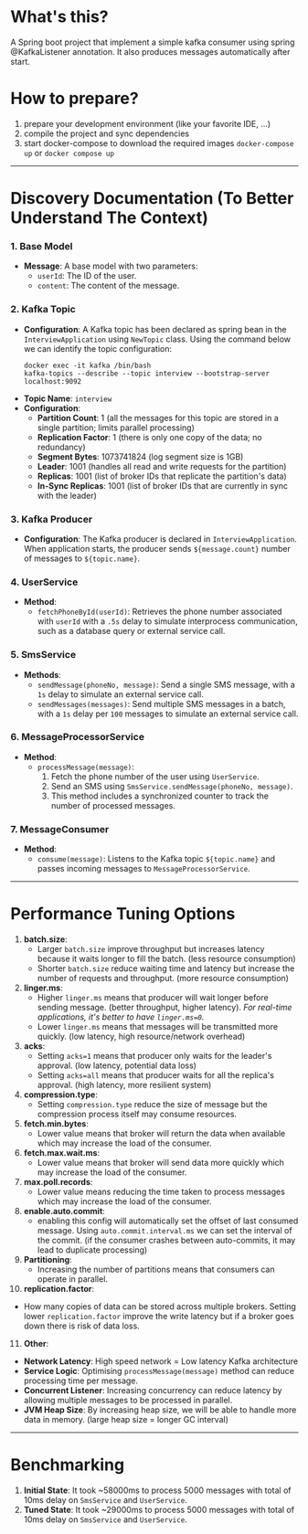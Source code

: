 # What's this?
A Spring boot project that implement a simple kafka consumer using spring @KafkaListener annotation. 
It also produces messages automatically after start.

# How to prepare?
1. prepare your development environment (like your favorite IDE, ...)
2. compile the project and sync dependencies
3. start docker-compose to download the required images ```docker-compose up``` or `docker compose up`
---
# Discovery Documentation (To Better Understand The Context)
### 1. Base Model
- **Message**: A base model with two parameters:
    - `userId`: The ID of the user.
    - `content`: The content of the message.

### 2. Kafka Topic
- **Configuration**: A Kafka topic has been declared as spring bean in the `InterviewApplication` using `NewTopic` class. Using the command below we can identify the topic configuration:
  ```shell
  docker exec -it kafka /bin/bash
  kafka-topics --describe --topic interview --bootstrap-server localhost:9092
  ```
- **Topic Name**: `interview`
- **Configuration**:
    - **Partition Count**: 1 (all the messages for this topic are stored in a single partition; limits parallel processing)
    - **Replication Factor**: 1 (there is only one copy of the data; no redundancy)
    - **Segment Bytes**: 1073741824 (log segment size is 1GB)
    - **Leader**: 1001 (handles all read and write requests for the partition)
    - **Replicas**: 1001 (list of broker IDs that replicate the partition's data)
    - **In-Sync Replicas**: 1001 (list of broker IDs that are currently in sync with the leader)

### 3. Kafka Producer
- **Configuration**: The Kafka producer is declared in `InterviewApplication`. When application starts, the producer sends `${message.count}` number of messages to `${topic.name}`.

### 4. UserService
- **Method**:
    - `fetchPhoneById(userId)`: Retrieves the phone number associated with `userId` with a `.5s` delay to simulate interprocess communication, such as a database query or external service call.

### 5. SmsService
- **Methods**:
    - `sendMessage(phoneNo, message)`: Send a single SMS message, with a `1s` delay to simulate an external service call.
    - `sendMessages(messages)`: Send multiple SMS messages in a batch, with a `1s` delay per `100` messages to simulate an external service call.

### 6. MessageProcessorService
- **Method**:
    - `processMessage(message)`:
        1. Fetch the phone number of the user using `UserService`.
        2. Send an SMS using `SmsService.sendMessage(phoneNo, message)`.
        3. This method includes a synchronized counter to track the number of processed messages.

### 7. MessageConsumer
- **Method**:
    - `consume(message)`: Listens to the Kafka topic `${topic.name}` and passes incoming messages to `MessageProcessorService`.
---
# Performance Tuning Options
1. **batch.size**: 
   - Larger `batch.size` improve throughput but increases latency because it waits longer to fill the batch. (less resource consumption)
   - Shorter `batch.size` reduce waiting time and latency but increase the number of requests and throughput. (more resource consumption)
2. **linger.ms**:
   - Higher `linger.ms` means that producer will wait longer before sending message. (better throughput, higher latency). *For real-time applications, it's better to have `linger.ms=0`.*
   - Lower `linger.ms` means that messages will be transmitted more quickly. (low latency, high resource/network overhead)
3. **acks**: 
   - Setting `acks=1` means that producer only waits for the leader's approval. (low latency, potential data loss)
   - Setting `acks=all` means that producer waits for all the replica's approval. (high latency, more resilient system)
4. **compression.type**:
   - Setting `compression.type` reduce the size of message but the compression process itself may consume resources.
5. **fetch.min.bytes**:
   - Lower value means that broker will return the data when available which may increase the load of the consumer.
6. **fetch.max.wait.ms**:
   - Lower value means that broker will send data more quickly which may increase the load of the consumer.
7. **max.poll.records**: 
   - Lower value means reducing the time taken to process messages which may increase the load of the consumer.
8. **enable.auto.commit**:
   - enabling this config will automatically set the offset of last consumed message. Using `auto.commit.interval.ms` we can set the interval of the commit. (if the consumer crashes between auto-commits, it may lead to duplicate processing)
9. **Partitioning**:
   - Increasing the number of partitions means that consumers can operate in parallel.
10. **replication.factor**:
   - How many copies of data can be stored across multiple brokers. Setting lower `replication.factor` improve the write latency but if a broker goes down there is risk of data loss.
11. **Other**:
   - **Network Latency**: High speed network = Low latency Kafka architecture
   - **Service Logic**: Optimising `processMessage(message)` method can reduce processing time per message.
   - **Concurrent Listener**: Increasing concurrency can reduce latency by allowing multiple messages to be processed in parallel.
   - **JVM Heap Size**: By increasing heap size, we will be able to handle more data in memory. (large heap size = longer GC interval) 
---
# Benchmarking
1. **Initial State**: It took ~58000ms to process 5000 messages with total of 10ms delay on `SmsService` and `UserService`.
2. **Tuned State**: It took ~29000ms to process 5000 messages with total of 10ms delay on `SmsService` and `UserService`.
